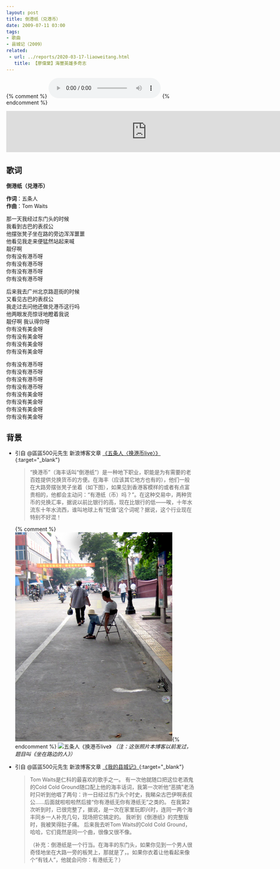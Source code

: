 ```yaml
---
layout: post
title: 倒港纸（兑港币）
date: 2009-07-11 03:00
tags: 
- 歌曲
- 县城记（2009）
related:
 - url: ../reports/2020-03-17-liaoweitang.html
   title: 【廖偉棠】海豐英雄多奇志
---
```

{% comment %}
<audio controls autoplay loop  src="https://ep-sycdn.kuwo.cn/00b12c17d02cb2fd2e40b941e271025f/5f9cca6d/resource/n2/29/36/4100590056.mp3">
您的浏览器不支持 audio 标签。
</audio>
{% endcomment %}

<iframe frameborder="no" border="0" marginwidth="0" marginheight="0" width="750" height="110" loading="lazy" sandbox="allow-popups allow-scripts allow-same-origin" src="https://www.xiami.com/webapp/embed-player?autoPlay=1&id=1769016975"></iframe>

## 歌词

**倒港纸（兑港币）**

**作词**：五条人  
**作曲**：Tom Waits

那一天我经过东门头的时候  
我看到古巴的表叔公  
他摆张凳子坐在路的旁边浑浑噩噩  
他看见我走来便猛然站起来喊  
靓仔啊  
你有没有港币呀  
你有没有港币呀  
你有没有港币呀  
你有没有港币呀

后来我去广州北京路逛街的时候  
又看见古巴的表叔公  
我走过去问他还做兑港币这行吗  
他两眼发亮惊讶地瞪着我说  
靓仔啊 我认得你呀  
你有没有美金呀  
你有没有美金呀  
你有没有美金呀  
你有没有美金呀

你有没有港币呀  
你有没有港币呀  
你有没有港币呀  
你有没有港币呀  
你有没有美金呀  
你有没有美金呀  
你有没有美金呀  
你有没有美金呀

## 背景

* 引自 @區區500元先生 新浪博客文章 [《五条人〈换港币live〉》](http://blog.sina.com.cn/s/blog_4b980b3b0100ab9l.html){:target="_blank"}

  > “换港币”（海丰话叫“倒港纸”）是一种地下职业，职能是为有需要的老百姓提供兑换货币的方便。在海丰（应该其它地方也有的），他们一般在大路旁摆张凳子坐着（如下图），如果见到香港客模样的或者有点富贵相的，他都会主动问：“有港纸（币）吗？”。在这种交易中，两种货币的兑换汇率，据说以前比银行的高，现在比银行的低——唉，十年水流东十年水流西，谁叫地球上有“贬值”这个词呢？据说，这个行业现在特别不好混！

  {% comment %}![五条人《换港币live》](/assets/imgs/hkd500.jpg){% endcomment %}
  ![五条人《换港币live》](https://user-images.githubusercontent.com/72788982/100043190-d9689e80-2e47-11eb-8da4-fa8974acff40.jpg)
  *（注：这张照片本博客以前发过，题目叫《坐在路边的人》）*

* 引自 @區區500元先生 新浪博客文章 [《我的县城记》](http://blog.sina.com.cn/s/blog_4b980b3b0100f9r1.html){:target="_blank"}
  
  > Tom Waits是仁科的最喜欢的歌手之一。
  > 有一次他就随口把这位老酒鬼的Cold Cold Ground随口配上他的海丰话词，我第一次听他“恶搞”老汤时只听到他唱了两句：许一日经过东门头个时史，我睇朵古巴伊啊表叔公……后面就啦啦啦然后接“你有港纸无你有港纸无”之类的。
  > 在我第2次听到时，已很完整了，据说，是一次在家里玩即兴时，连同一两个海丰同乡一人补充几句，现场把它搞定的。
  > 我听到《倒港纸》的完整版时，我被笑得肚子痛。
  > 后来我去听Tom Waits的Cold Cold Ground，哈哈，它们竟然是同一个曲，很像又很不像。
  >
  > （补充：倒港纸是一个行当。在海丰的东门头，如果你见到一个男人很奇怪地坐在大路一旁的板凳上，那就是了，。如果你衣着让他看起来像个“有钱人”，他就会问你：有港纸无？）
